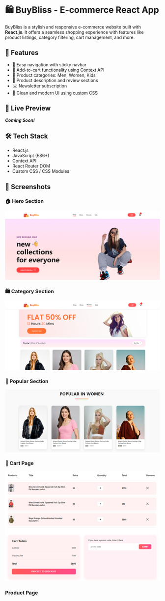 # 🛍️ BuyBliss - E-commerce React App

BuyBliss is a stylish and responsive e-commerce website built with **React.js**. It offers a seamless shopping experience with features like product listings, category filtering, cart management, and more.

## 🌟 Features

- 🧭 Easy navigation with sticky navbar
- 🛒 Add-to-cart functionality using Context API
- 👕 Product categories: Men, Women, Kids
- 💬 Product description and review sections
- ✉️ Newsletter subscription
- 🎨 Clean and modern UI using custom CSS

## 🚀 Live Preview

_**Coming Soon!**_ 

## 🛠️ Tech Stack

- React.js
- JavaScript (ES6+)
- Context API
- React Router DOM
- Custom CSS / CSS Modules

## 📸 Screenshots

### 🏠 Hero Section
![Hero](./frontend/assets/hero_homePage.png)

### 🛍️ Category Section
![Category](./frontend/assets/CategorySection.png)

### 👗 Popular Section
![Popular](./frontend/assets/homePage.png)

### 🛒 Cart Page
![Cart](./frontend/assets/CartPage.png)

### Product Page


